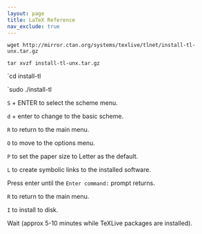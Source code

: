 ```yaml
---
layout: page
title: LaTeX Reference
nav_exclude: true
---
```

`wget http://mirror.ctan.org/systems/texlive/tlnet/install-tl-unx.tar.gz`

`tar xvzf install-tl-unx.tar.gz`

`cd install-tl

`sudo ./install-tl

`S` + ENTER to select the scheme menu.

`d` + enter to change to the basic scheme.

`R` to return to the main menu.

`O` to move to the options menu.

`P` to set the paper size to Letter as the default.

`L` to create symbolic links to the installed software. 

Press enter until the `Enter command:` prompt returns. 

`R` to return to the main menu. 

`I` to install to disk.

Wait (approx 5-10 minutes while TeXLive packages are installed).